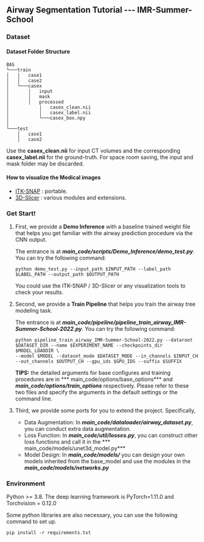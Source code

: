 ## Airway Segmentation Tutorial --- IMR-Summer-School

### Dataset

#### Dataset Folder Structure

```
BAS
└───train
│   │   case1
│   │   case2
│   └───casex
│       │   input
│       │   mask
│       │   processed
│           │   casex_clean.nii
│           │   casex_label.nii
│           └───casex_box.npy
│   
└───test
    │   case1
    │   case2
```

Use the **casex_clean.nii** for input CT volumes and the corresponding **casex_label.nii** for the ground-truth. For space room saving, the input and mask folder may be discarded.

#### How to visualize the Medical images

- [ITK-SNAP](http://www.itksnap.org/pmwiki/pmwiki.php) :  portable.
- [3D-Slicer](https://www.slicer.org/) : various modules and extensions.

### Get Start!

1. First, we provide a **Demo Inference** with a baseline trained weight file that helps you get familiar with the
   airway prediction procedure via the CNN output.

   The entrance is at ***main_code/scripts/Demo_Inference/demo_test.py***. You can try the following command:

    ```
    python demo_test.py --input_path $INPUT_PATH --label_path $LABEL_PATH --output_path $OUTPUT_PATH
    ```

   You could use the ITK-SNAP / 3D-Slicer or any visualization tools to check your results.

2. Second, we provide a **Train Pipeline** that helps you train the airway tree modeling task.

   The entrance is at ***main_code/pipeline/pipeline_train_airway_IMR-Summer-School-2022.py***. You can try the
   following command:

    ```
    python pipeline_train_airway_IMR-Summer-School-2022.py --dataroot $DATASET_DIR --name $EXPERIMENT_NAME --checkpoints_dir $MODEL_LOADDIR \ 
    --model $MODEL --dataset_mode $DATASET_MODE --in_channels $INPUT_CH --out_channels $OUTPUT_CH --gpu_ids $GPU_IDS --suffix $SUFFIX  
    ```

   **TIPS:** the detailed arguments for base configures and training procedures are in ***
   main_code/options/base_options*** and ***main_code/options/train_options*** respectively. Please refer to these two
   files and specify the arguments in the default settings or the command line.

3. Third, we provide some ports for you to extend the project. Specifically,
    + Data Augmentation: In ***main_code/dataloader/airway_dataset.py***, you can conduct extra data augmentation.
    + Loss Function: In ***main_code/util/losses.py***, you can construct other loss functions and call it in the ***
      main_code/models/unet3d_model.py***
    + Model Design: In ***main_code/models/*** you can design your own models inherited from the base_model and use the
      modules in the ***main_code/models/networks.py***


### Environment

Python >= 3.8. The deep learning framework is PyTorch=1.11.0 and Torchvision = 0.12.0

Some python libraries are also necessary, you can use the following command to set up.

```
pip install -r requirements.txt
```

 
